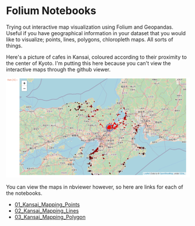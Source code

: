 # Folium Notebooks

Trying out interactive map visualization using Folium and Geopandas. Useful if you have geographical information in your dataset that you would like to visualize; points, lines, polygons, chloropleth maps. All sorts of things.

Here's a picture of cafes in Kansai, coloured according to their proximity to the center of Kyoto. I'm putting this here because you can't view the interactive maps through the github viewer.

![Kansai Cafes](https://github.com/krishnan-meep/Folium-Notebooks/blob/main/kansai_cafes.png)

You can view the maps in nbviewer however, so here are links for each of the notebooks.

* [01_Kansai_Mapping_Points](https://nbviewer.jupyter.org/github/krishnan-meep/Folium-Notebooks/blob/main/01_Kansai_Mapping_Points.ipynb)
* [02_Kansai_Mapping_Lines](https://nbviewer.jupyter.org/github/krishnan-meep/Folium-Notebooks/blob/main/02_Kansai_Mapping_Lines.ipynb)
* [03_Kansai_Mapping_Polygon](https://nbviewer.jupyter.org/github/krishnan-meep/Folium-Notebooks/blob/main/03_Kansai_Mapping_Polygon.ipynb)
